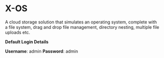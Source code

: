 # X-OS
A cloud storage solution that simulates an operating system, complete with a file system, drag and drop file management, directory nesting, multiple file uploads etc.

**Default Login Details**

**Username**: admin
**Password**: admin
